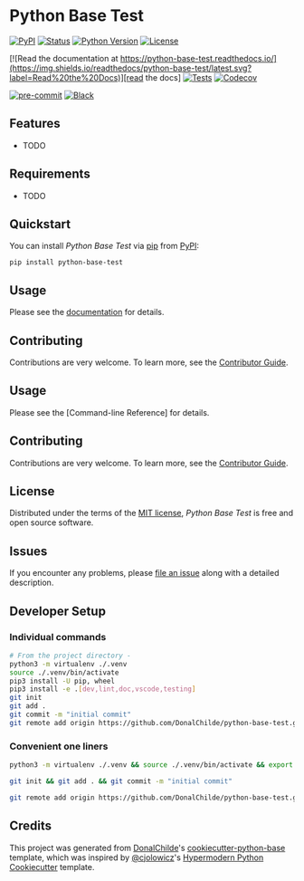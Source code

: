 # Python Base Test

<!-- badges-begin -->
[![PyPI](https://img.shields.io/pypi/v/python-base-test.svg)][pypi status]
[![Status](https://img.shields.io/pypi/status/python-base-test.svg)][pypi status]
[![Python Version](https://img.shields.io/pypi/pyversions/python-base-test)][pypi status]
[![License](https://img.shields.io/pypi/l/python-base-test)][license]

[![Read the documentation at https://python-base-test.readthedocs.io/](https://img.shields.io/readthedocs/python-base-test/latest.svg?label=Read%20the%20Docs)][read the docs]
[![Tests](https://github.com/DonalChilde/python-base-test/workflows/python_package_test/badge.svg)][tests]
[![Codecov](https://codecov.io/gh/DonalChilde/python-base-test/branch/main/graph/badge.svg)][codecov]

[![pre-commit](https://img.shields.io/badge/pre--commit-enabled-brightgreen?logo=pre-commit&logoColor=white)][pre-commit]
[![Black](https://img.shields.io/badge/code%20style-black-000000.svg)][black]

[pypi status]: https://pypi.org/project/python-base-test/
[read the docs]: https://python-base-test.readthedocs.io/
[tests]: https://github.com/DonalChilde/python-base-test/actions?workflow=python_package_test
[codecov]: https://app.codecov.io/gh/DonalChilde/python-base-test
[pre-commit]: https://github.com/pre-commit/pre-commit
[black]: https://github.com/psf/black

<!-- badges-end -->

## Features

- TODO

## Requirements

- TODO

## Quickstart

You can install _Python Base Test_ via [pip] from [PyPI]:

```console
pip install python-base-test
```

## Usage

Please see the [documentation] for details.

## Contributing

Contributions are very welcome.
To learn more, see the [Contributor Guide].


## Usage

Please see the [Command-line Reference] for details.

## Contributing

Contributions are very welcome.
To learn more, see the [Contributor Guide].

## License

Distributed under the terms of the [MIT license][license],
_Python Base Test_ is free and open source software.

## Issues

If you encounter any problems,
please [file an issue] along with a detailed description.

## Developer Setup

<!-- dev -->
### Individual commands

```bash
# From the project directory - 
python3 -m virtualenv ./.venv
source ./.venv/bin/activate
pip3 install -U pip, wheel
pip3 install -e .[dev,lint,doc,vscode,testing]
git init
git add .
git commit -m "initial commit"
git remote add origin https://github.com/DonalChilde/python-base-test.git
```

### Convenient one liners

```bash
python3 -m virtualenv ./.venv && source ./.venv/bin/activate && export PIP_REQUIRE_VIRTUALENV=true && pip3 install -U pip && pip3 install -e .[dev,lint,doc,vscode,testing]
```

```bash
git init && git add . && git commit -m "initial commit"
```

```bash
git remote add origin https://github.com/DonalChilde/python-base-test.git
```
<!-- end-dev -->
## Credits

This project was generated from [DonalChilde]'s [cookiecutter-python-base] template, which was inspired by [@cjolowicz]'s [Hypermodern Python Cookiecutter] template.

[@cjolowicz]: https://github.com/cjolowicz
[DonalChilde]: https://github.com/DonalChilde
[pypi]: https://pypi.org/
[hypermodern python cookiecutter]: https://github.com/cjolowicz/cookiecutter-hypermodern-python
[cookiecutter-python-base]: https://github.com/DonalChilde/cookiecutter-python-base
[file an issue]: https://github.com/DonalChilde/python-base-test/issues
[pip]: https://pip.pypa.io/

<!-- github-only -->

[license]: https://github.com/DonalChilde/python-base-test/blob/main/LICENSE
[contributor guide]: https://github.com/DonalChilde/python-base-test/blob/main/CONTRIBUTING
[documentation]: https://python-base-test.readthedocs.io/en/latest/
